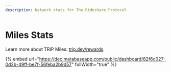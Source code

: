 ```yaml
---
description: Network stats for The Rideshare Protocol
---
```


# Miles Stats

Learn more about TRIP Miles: [trip.dev/rewards](https://www.trip.dev/rewards).

{% embed url="https://dec.metabaseapp.com/public/dashboard/82f6c027-0d2b-49ff-be7f-56feba2b9d57" fullWidth="true" %}

